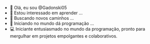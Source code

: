- 👋 Olá, eu sou @Gadonski05
- 👀 Estou interessado em aprender ...
- 🌱 Buscando novos caminhos ...
- 💞️ Iniciando no mundo dá programação ...
- 💻 Iniciante entusiasmado no mundo da programação, pronto para mergulhar em projetos empolgantes e colaborativos.


<!---
Gadonski05/Gadonski05 is a ✨ special ✨ repository because its `README.md` (this file) appears on your GitHub profile.
You can click the Preview link to take a look at your changes.
--->

